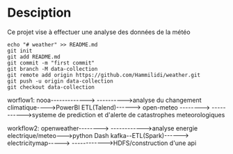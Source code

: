 # Desciption
Ce projet vise à effectuer une analyse des données de la météo

```
echo "# weather" >> README.md
git init
git add README.md
git commit -m "first commit"
git branch -M data-collection
git remote add origin https://github.com/Hammilidi/weather.git
git push -u origin data-collection
git checkout data-collection
```


worflow1:  nooa------------->             ---------->analyse du changement climatique---->PowerBI
                               ETL(Talend)------>
        open-meteo -------->            ----------->systeme de prediction et d'alerte de catastrophes meteorologiques 
           
           

workflow2: openweather-------->            ------------>analyse energie electrique/meteo--->python Dash
                              kafka--ETL(Spark)------>
           electricitymap----->           ------------>HDFS/construction d'une api
          
               
